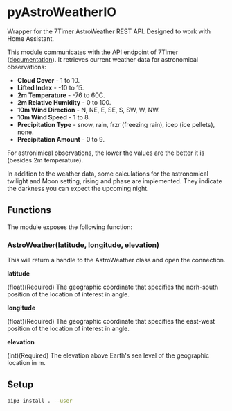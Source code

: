# pyAstroWeatherIO

Wrapper for the 7Timer AstroWeather REST API. Designed to work with Home Assistant.

This module communicates with the API endpoint of 7Timer ([documentation](http://www.7timer.info/doc.php)). It retrieves current weather data for astronomical observations:

* **Cloud Cover** - 1 to 10.
* **Lifted Index** - -10 to 15.
* **2m Temperature** - -76 to 60C.
* **2m Relative Humidity** - 0 to 100.
* **10m Wind Direction** - N, NE, E, SE, S, SW, W, NW.
* **10m Wind Speed** - 1 to 8.
* **Precipitation Type** - snow, rain, frzr (freezing rain), icep (ice pellets), none.
* **Precipitation Amount** - 0 to 9.

For astronimical observations, the lower the values are the better it is (besides 2m temperature).

In addition to the weather data, some calculations for the astronomical twilight and Moon setting, rising and phase are implemented. They indicate the darkness you can expect the upcoming night.

## Functions

The module exposes the following function:

### AstroWeather(latitude, longitude, elevation)

This will return a handle to the AstroWeather class and open the connection.

**latitude**

(float)(Required) The geographic coordinate that specifies the norh-south position of the location of interest in angle.

**longitude**

(float)(Required) The geographic coordinate that specifies the east-west position of the location of interest in angle.

**elevation**

(int)(Required) The elevation above Earth's sea level of the geographic location in m.

## Setup

```sh
pip3 install . --user
```
